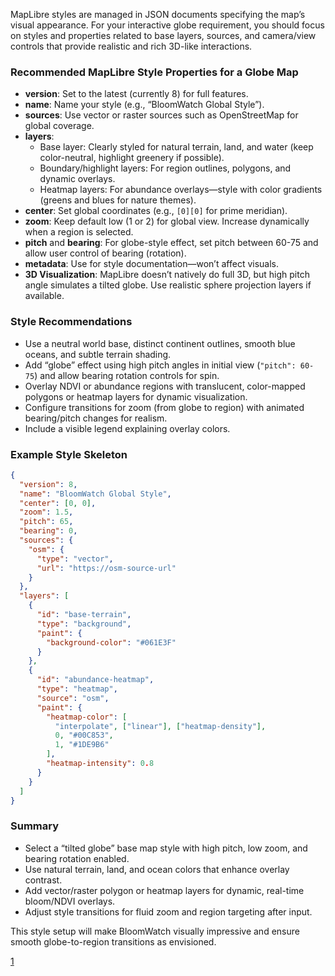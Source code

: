 MapLibre styles are managed in JSON documents specifying the map’s visual appearance. For your interactive globe requirement, you should focus on styles and properties related to base layers, sources, and camera/view controls that provide realistic and rich 3D-like interactions.

### Recommended MapLibre Style Properties for a Globe Map

- **version**: Set to the latest (currently 8) for full features.
- **name**: Name your style (e.g., “BloomWatch Global Style”).
- **sources**: Use vector or raster sources such as OpenStreetMap for global coverage.
- **layers**: 
  - Base layer: Clearly styled for natural terrain, land, and water (keep color-neutral, highlight greenery if possible).
  - Boundary/highlight layers: For region outlines, polygons, and dynamic overlays.
  - Heatmap layers: For abundance overlays—style with color gradients (greens and blues for nature themes).
- **center**: Set global coordinates (e.g., `[0][0]` for prime meridian).
- **zoom**: Keep default low (1 or 2) for global view. Increase dynamically when a region is selected.
- **pitch** and **bearing**: For globe-style effect, set pitch between 60-75 and allow user control of bearing (rotation).
- **metadata**: Use for style documentation—won’t affect visuals.
- **3D Visualization**: MapLibre doesn’t natively do full 3D, but high pitch angle simulates a tilted globe. Use realistic sphere projection layers if available.

### Style Recommendations

- Use a neutral world base, distinct continent outlines, smooth blue oceans, and subtle terrain shading.
- Add “globe” effect using high pitch angles in initial view (`"pitch": 60-75`) and allow bearing rotation controls for spin.
- Overlay NDVI or abundance regions with translucent, color-mapped polygons or heatmap layers for dynamic visualization.
- Configure transitions for zoom (from globe to region) with animated bearing/pitch changes for realism.
- Include a visible legend explaining overlay colors.

### Example Style Skeleton

```json
{
  "version": 8,
  "name": "BloomWatch Global Style",
  "center": [0, 0],
  "zoom": 1.5,
  "pitch": 65,
  "bearing": 0,
  "sources": {
    "osm": {
      "type": "vector",
      "url": "https://osm-source-url"
    }
  },
  "layers": [
    {
      "id": "base-terrain",
      "type": "background",
      "paint": {
        "background-color": "#061E3F"
      }
    },
    {
      "id": "abundance-heatmap",
      "type": "heatmap",
      "source": "osm",
      "paint": {
        "heatmap-color": [
          "interpolate", ["linear"], ["heatmap-density"],
          0, "#00C853",
          1, "#1DE9B6"
        ],
        "heatmap-intensity": 0.8
      }
    }
  ]
}
```

### Summary

- Select a “tilted globe” base map style with high pitch, low zoom, and bearing rotation enabled.
- Use natural terrain, land, and ocean colors that enhance overlay contrast.
- Add vector/raster polygon or heatmap layers for dynamic, real-time bloom/NDVI overlays.
- Adjust style transitions for fluid zoom and region targeting after input.

This style setup will make BloomWatch visually impressive and ensure smooth globe-to-region transitions as envisioned.

[1](https://maplibre.org/maplibre-style-spec/)